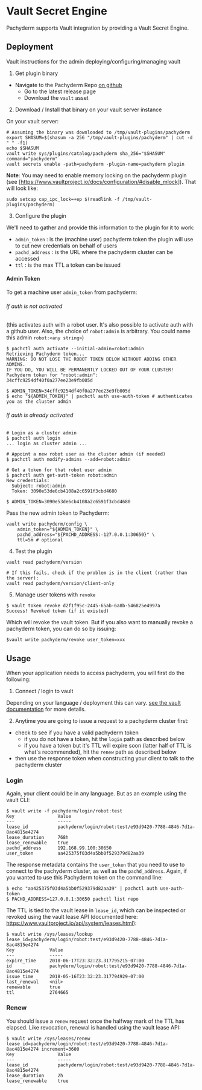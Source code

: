 # Vault Secret Engine

Pachyderm supports Vault integration by providing a Vault Secret Engine.


## Deployment

Vault instructions for the admin deploying/configuring/managing vault

1) Get plugin binary

- Navigate to the Pachyderm Repo [on github]()
    - Go to the latest release page
    - Download the `vault` asset

2) Download / Install that binary on your vault server instance

On your vault server:

```
# Assuming the binary was downloaded to /tmp/vault-plugins/pachyderm
export SHASUM=$(shasum -a 256 "/tmp/vault-plugins/pachyderm" | cut -d " " -f1)
echo $SHASUM
vault write sys/plugins/catalog/pachyderm sha_256="$SHASUM" command="pachyderm"
vault secrets enable -path=pachyderm -plugin-name=pachyderm plugin
```

**Note**: You may need to enable memory locking on the pachyderm plugin (see
[https://www.vaultproject.io/docs/configuration/#disable_mlock]). That will look
like:
```
sudo setcap cap_ipc_lock=+ep $(readlink -f /tmp/vault-plugins/pachyderm)
```

3) Configure the plugin

We'll need to gather and provide this information to the plugin for it to work:

- `admin_token` : is the (machine user) pachyderm token the plugin will use to cut new credentials on behalf of users
- `pachd_address` : is the URL where the pachyderm cluster can be accessed
- `ttl` : is the max TTL a token can be issued


#### Admin Token

To get a machine user `admin_token` from pachyderm:

###### If auth is not activated
(this activates auth with a robot user. It's also possible to activate auth with a github user. Also, the choice of `robot:admin` is arbitrary. You could name this admin `robot:<any string>`)
```
$ pachctl auth activate --initial-admin=robot:admin
Retrieving Pachyderm token...
WARNING: DO NOT LOSE THE ROBOT TOKEN BELOW WITHOUT ADDING OTHER ADMINS.
IF YOU DO, YOU WILL BE PERMANENTLY LOCKED OUT OF YOUR CLUSTER!
Pachyderm token for "robot:admin":
34cffc9254df40f0a277ee23e9fb005d

$ ADMIN_TOKEN=34cffc9254df40f0a277ee23e9fb005d
$ echo "${ADMIN_TOKEN}" | pachctl auth use-auth-token # authenticates you as the cluster admin
```

###### If auth *is* already activated
```
# Login as a cluster admin
$ pachctl auth login
... login as cluster admin ...

# Appoint a new robot user as the cluster admin (if needed)
$ pachctl auth modify-admins --add=robot:admin

# Get a token for that robot user admin
$ pachctl auth get-auth-token robot:admin
New credentials:
  Subject: robot:admin
  Token: 3090e53de6cb4108a2c6591f3cbd4680

$ ADMIN_TOKEN=3090e53de6cb4108a2c6591f3cbd4680
```

Pass the new admin token to Pachyderm:
```
vault write pachyderm/config \
    admin_token="${ADMIN_TOKEN}" \
    pachd_address="${PACHD_ADDRESS:-127.0.0.1:30650}" \
    ttl=5m # optional
```
4) Test the plugin

```
vault read pachyderm/version

# If this fails, check if the problem is in the client (rather than the server):
vault read pachyderm/version/client-only
```

5) Manage user tokens with `revoke`

```
$ vault token revoke d2f1f95c-2445-65ab-6a8b-546825e4997a
Success! Revoked token (if it existed)
```

Which will revoke the vault token. But if you also want to manually revoke a pachyderm token, you can do so by issuing:

```
$vault write pachyderm/revoke user_token=xxx

```

## Usage

When your application needs to access pachyderm, you will first do the following:

1) Connect / login to vault

Depending on your language / deployment this can vary. [see the vault documentation]() for more details.

2) Anytime you are going to issue a request to a pachyderm cluster first:

- check to see if you have a valid pachyderm token
    - if you do not have a token, hit the `login` path as described below
    - if you have a token but it's TTL will expire soon (latter half of TTL is what's recommended), hit the `renew` path as described below
- then use the response token when constructing your client to talk to the pachyderm cluster

### Login

Again, your client could be in any language. But as an example using the vault CLI:

```
$ vault write -f pachyderm/login/robot:test
Key                Value
---                -----
lease_id           pachyderm/login/robot:test/e93d9420-7788-4846-7d1a-8ac4815e4274
lease_duration     768h
lease_renewable    true
pachd_address      192.168.99.100:30650
user_token         aa425375f03d4a5bb0f529379d82aa39
```

The response metadata contains the `user_token` that you need to use to connect to the pachyderm cluster,
    as well as the `pachd_address`.
Again, if you wanted to use this Pachyderm token on the command line:
```
$ echo "aa425375f03d4a5bb0f529379d82aa39" | pachctl auth use-auth-token
$ PACHD_ADDRESS=127.0.0.1:30650 pachctl list repo
```

The TTL is tied to the vault lease in `lease_id`, which can be inspected or revoked
  using the vault lease API (documented here: https://www.vaultproject.io/api/system/leases.html):

```
$ vault write /sys/leases/lookup lease_id=pachyderm/login/robot:test/e93d9420-7788-4846-7d1a-8ac4815e4274
Key             Value
---             -----
expire_time     2018-06-17T23:32:23.317795215-07:00
id              pachyderm/login/robot:test/e93d9420-7788-4846-7d1a-8ac4815e4274
issue_time      2018-05-16T23:32:23.317794929-07:00
last_renewal    <nil>
renewable       true
ttl             2764665
```


### Renew

You should issue a `renew` request once the halfway mark of the TTL has elapsed.
Like revocation, renewal is handled using the vault lease API:
```
$ vault write /sys/leases/renew lease_id=pachyderm/login/robot:test/e93d9420-7788-4846-7d1a-8ac4815e4274 increment=3600
Key                Value
---                -----
lease_id           pachyderm/login/robot:test/e93d9420-7788-4846-7d1a-8ac4815e4274
lease_duration     2h
lease_renewable    true
```


